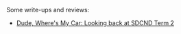 Some write-ups and reviews:
* [Dude, Where's My Car: Looking back at SDCND Term 2](https://medium.com/towards-data-science/dude-wheres-my-car-looking-back-at-udacity-sdcnd-term-2-e518fede30a1)


